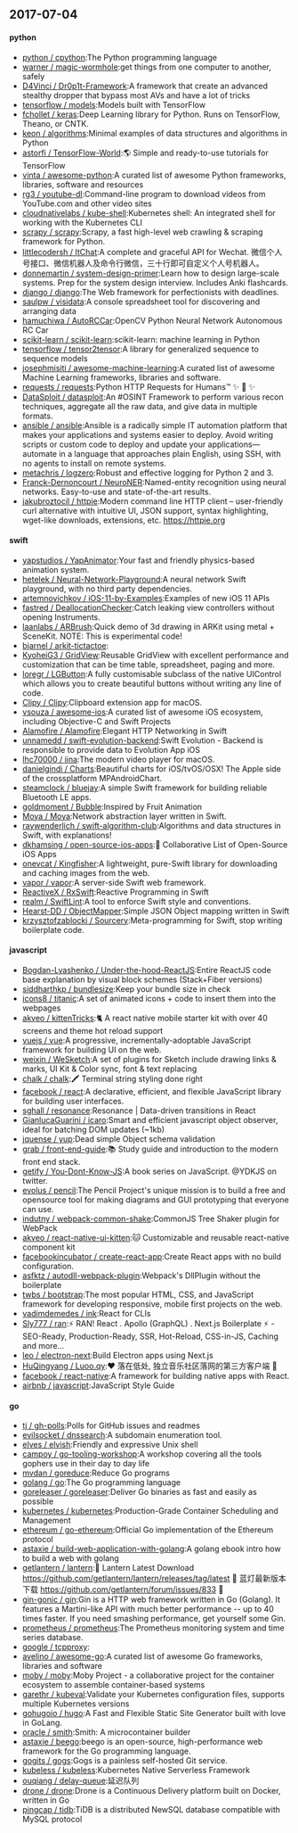 ## 2017-07-04

#### python
* [python / cpython](https://github.com/python/cpython):The Python programming language
* [warner / magic-wormhole](https://github.com/warner/magic-wormhole):get things from one computer to another, safely
* [D4Vinci / Dr0p1t-Framework](https://github.com/D4Vinci/Dr0p1t-Framework):A framework that create an advanced stealthy dropper that bypass most AVs and have a lot of tricks
* [tensorflow / models](https://github.com/tensorflow/models):Models built with TensorFlow
* [fchollet / keras](https://github.com/fchollet/keras):Deep Learning library for Python. Runs on TensorFlow, Theano, or CNTK.
* [keon / algorithms](https://github.com/keon/algorithms):Minimal examples of data structures and algorithms in Python
* [astorfi / TensorFlow-World](https://github.com/astorfi/TensorFlow-World):🌎 Simple and ready-to-use tutorials for TensorFlow
* [vinta / awesome-python](https://github.com/vinta/awesome-python):A curated list of awesome Python frameworks, libraries, software and resources
* [rg3 / youtube-dl](https://github.com/rg3/youtube-dl):Command-line program to download videos from YouTube.com and other video sites
* [cloudnativelabs / kube-shell](https://github.com/cloudnativelabs/kube-shell):Kubernetes shell: An integrated shell for working with the Kubernetes CLI
* [scrapy / scrapy](https://github.com/scrapy/scrapy):Scrapy, a fast high-level web crawling & scraping framework for Python.
* [littlecodersh / ItChat](https://github.com/littlecodersh/ItChat):A complete and graceful API for Wechat. 微信个人号接口、微信机器人及命令行微信，三十行即可自定义个人号机器人。
* [donnemartin / system-design-primer](https://github.com/donnemartin/system-design-primer):Learn how to design large-scale systems. Prep for the system design interview. Includes Anki flashcards.
* [django / django](https://github.com/django/django):The Web framework for perfectionists with deadlines.
* [saulpw / visidata](https://github.com/saulpw/visidata):A console spreadsheet tool for discovering and arranging data
* [hamuchiwa / AutoRCCar](https://github.com/hamuchiwa/AutoRCCar):OpenCV Python Neural Network Autonomous RC Car
* [scikit-learn / scikit-learn](https://github.com/scikit-learn/scikit-learn):scikit-learn: machine learning in Python
* [tensorflow / tensor2tensor](https://github.com/tensorflow/tensor2tensor):A library for generalized sequence to sequence models
* [josephmisiti / awesome-machine-learning](https://github.com/josephmisiti/awesome-machine-learning):A curated list of awesome Machine Learning frameworks, libraries and software.
* [requests / requests](https://github.com/requests/requests):Python HTTP Requests for Humans™ ✨ 🍰 ✨
* [DataSploit / datasploit](https://github.com/DataSploit/datasploit):An #OSINT Framework to perform various recon techniques, aggregate all the raw data, and give data in multiple formats.
* [ansible / ansible](https://github.com/ansible/ansible):Ansible is a radically simple IT automation platform that makes your applications and systems easier to deploy. Avoid writing scripts or custom code to deploy and update your applications— automate in a language that approaches plain English, using SSH, with no agents to install on remote systems.
* [metachris / logzero](https://github.com/metachris/logzero):Robust and effective logging for Python 2 and 3.
* [Franck-Dernoncourt / NeuroNER](https://github.com/Franck-Dernoncourt/NeuroNER):Named-entity recognition using neural networks. Easy-to-use and state-of-the-art results.
* [jakubroztocil / httpie](https://github.com/jakubroztocil/httpie):Modern command line HTTP client – user-friendly curl alternative with intuitive UI, JSON support, syntax highlighting, wget-like downloads, extensions, etc. https://httpie.org

#### swift
* [yapstudios / YapAnimator](https://github.com/yapstudios/YapAnimator):Your fast and friendly physics-based animation system.
* [hetelek / Neural-Network-Playground](https://github.com/hetelek/Neural-Network-Playground):A neural network Swift playground, with no third party dependencies.
* [artemnovichkov / iOS-11-by-Examples](https://github.com/artemnovichkov/iOS-11-by-Examples):Examples of new iOS 11 APIs
* [fastred / DeallocationChecker](https://github.com/fastred/DeallocationChecker):Catch leaking view controllers without opening Instruments.
* [laanlabs / ARBrush](https://github.com/laanlabs/ARBrush):Quick demo of 3d drawing in ARKit using metal + SceneKit. NOTE: This is experimental code!
* [bjarnel / arkit-tictactoe](https://github.com/bjarnel/arkit-tictactoe):
* [KyoheiG3 / GridView](https://github.com/KyoheiG3/GridView):Reusable GridView with excellent performance and customization that can be time table, spreadsheet, paging and more.
* [loregr / LGButton](https://github.com/loregr/LGButton):A fully customisable subclass of the native UIControl which allows you to create beautiful buttons without writing any line of code.
* [Clipy / Clipy](https://github.com/Clipy/Clipy):Clipboard extension app for macOS.
* [vsouza / awesome-ios](https://github.com/vsouza/awesome-ios):A curated list of awesome iOS ecosystem, including Objective-C and Swift Projects
* [Alamofire / Alamofire](https://github.com/Alamofire/Alamofire):Elegant HTTP Networking in Swift
* [unnamedd / swift-evolution-backend](https://github.com/unnamedd/swift-evolution-backend):Swift Evolution - Backend is responsible to provide data to Evolution App iOS
* [lhc70000 / iina](https://github.com/lhc70000/iina):The modern video player for macOS.
* [danielgindi / Charts](https://github.com/danielgindi/Charts):Beautiful charts for iOS/tvOS/OSX! The Apple side of the crossplatform MPAndroidChart.
* [steamclock / bluejay](https://github.com/steamclock/bluejay):A simple Swift framework for building reliable Bluetooth LE apps.
* [goldmoment / Bubble](https://github.com/goldmoment/Bubble):Inspired by Fruit Animation
* [Moya / Moya](https://github.com/Moya/Moya):Network abstraction layer written in Swift.
* [raywenderlich / swift-algorithm-club](https://github.com/raywenderlich/swift-algorithm-club):Algorithms and data structures in Swift, with explanations!
* [dkhamsing / open-source-ios-apps](https://github.com/dkhamsing/open-source-ios-apps):📱 Collaborative List of Open-Source iOS Apps
* [onevcat / Kingfisher](https://github.com/onevcat/Kingfisher):A lightweight, pure-Swift library for downloading and caching images from the web.
* [vapor / vapor](https://github.com/vapor/vapor):A server-side Swift web framework.
* [ReactiveX / RxSwift](https://github.com/ReactiveX/RxSwift):Reactive Programming in Swift
* [realm / SwiftLint](https://github.com/realm/SwiftLint):A tool to enforce Swift style and conventions.
* [Hearst-DD / ObjectMapper](https://github.com/Hearst-DD/ObjectMapper):Simple JSON Object mapping written in Swift
* [krzysztofzablocki / Sourcery](https://github.com/krzysztofzablocki/Sourcery):Meta-programming for Swift, stop writing boilerplate code.

#### javascript
* [Bogdan-Lyashenko / Under-the-hood-ReactJS](https://github.com/Bogdan-Lyashenko/Under-the-hood-ReactJS):Entire ReactJS code base explanation by visual block schemes (Stack+Fiber versions)
* [siddharthkp / bundlesize](https://github.com/siddharthkp/bundlesize):Keep your bundle size in check
* [icons8 / titanic](https://github.com/icons8/titanic):A set of animated icons + code to insert them into the webpages
* [akveo / kittenTricks](https://github.com/akveo/kittenTricks):🐈 A react native mobile starter kit with over 40 screens and theme hot reload support
* [vuejs / vue](https://github.com/vuejs/vue):A progressive, incrementally-adoptable JavaScript framework for building UI on the web.
* [weixin / WeSketch](https://github.com/weixin/WeSketch):A set of plugins for Sketch include drawing links & marks, UI Kit & Color sync, font & text replacing
* [chalk / chalk](https://github.com/chalk/chalk):🖍 Terminal string styling done right
* [facebook / react](https://github.com/facebook/react):A declarative, efficient, and flexible JavaScript library for building user interfaces.
* [sghall / resonance](https://github.com/sghall/resonance):Resonance | Data-driven transitions in React
* [GianlucaGuarini / icaro](https://github.com/GianlucaGuarini/icaro):Smart and efficient javascript object observer, ideal for batching DOM updates (~1kb)
* [jquense / yup](https://github.com/jquense/yup):Dead simple Object schema validation
* [grab / front-end-guide](https://github.com/grab/front-end-guide):📚 Study guide and introduction to the modern front end stack.
* [getify / You-Dont-Know-JS](https://github.com/getify/You-Dont-Know-JS):A book series on JavaScript. @YDKJS on twitter.
* [evolus / pencil](https://github.com/evolus/pencil):The Pencil Project's unique mission is to build a free and opensource tool for making diagrams and GUI prototyping that everyone can use.
* [indutny / webpack-common-shake](https://github.com/indutny/webpack-common-shake):CommonJS Tree Shaker plugin for WebPack
* [akveo / react-native-ui-kitten](https://github.com/akveo/react-native-ui-kitten):🐱 Customizable and reusable react-native component kit
* [facebookincubator / create-react-app](https://github.com/facebookincubator/create-react-app):Create React apps with no build configuration.
* [asfktz / autodll-webpack-plugin](https://github.com/asfktz/autodll-webpack-plugin):Webpack's DllPlugin without the boilerplate
* [twbs / bootstrap](https://github.com/twbs/bootstrap):The most popular HTML, CSS, and JavaScript framework for developing responsive, mobile first projects on the web.
* [vadimdemedes / ink](https://github.com/vadimdemedes/ink):React for CLIs
* [Sly777 / ran](https://github.com/Sly777/ran):⚡️ RAN! React . Apollo (GraphQL) . Next.js Boilerplate ⚡️ - SEO-Ready, Production-Ready, SSR, Hot-Reload, CSS-in-JS, Caching and more...
* [leo / electron-next](https://github.com/leo/electron-next):Build Electron apps using Next.js
* [HuQingyang / Luoo.qy](https://github.com/HuQingyang/Luoo.qy):❤️ 落在低处, 独立音乐社区落网的第三方客户端 🎵
* [facebook / react-native](https://github.com/facebook/react-native):A framework for building native apps with React.
* [airbnb / javascript](https://github.com/airbnb/javascript):JavaScript Style Guide

#### go
* [tj / gh-polls](https://github.com/tj/gh-polls):Polls for GitHub issues and readmes
* [evilsocket / dnssearch](https://github.com/evilsocket/dnssearch):A subdomain enumeration tool.
* [elves / elvish](https://github.com/elves/elvish):Friendly and expressive Unix shell
* [campoy / go-tooling-workshop](https://github.com/campoy/go-tooling-workshop):A workshop covering all the tools gophers use in their day to day life
* [mvdan / goreduce](https://github.com/mvdan/goreduce):Reduce Go programs
* [golang / go](https://github.com/golang/go):The Go programming language
* [goreleaser / goreleaser](https://github.com/goreleaser/goreleaser):Deliver Go binaries as fast and easily as possible
* [kubernetes / kubernetes](https://github.com/kubernetes/kubernetes):Production-Grade Container Scheduling and Management
* [ethereum / go-ethereum](https://github.com/ethereum/go-ethereum):Official Go implementation of the Ethereum protocol
* [astaxie / build-web-application-with-golang](https://github.com/astaxie/build-web-application-with-golang):A golang ebook intro how to build a web with golang
* [getlantern / lantern](https://github.com/getlantern/lantern):🔴 Lantern Latest Download https://github.com/getlantern/lantern/releases/tag/latest 🔴 蓝灯最新版本下载 https://github.com/getlantern/forum/issues/833 🔴
* [gin-gonic / gin](https://github.com/gin-gonic/gin):Gin is a HTTP web framework written in Go (Golang). It features a Martini-like API with much better performance -- up to 40 times faster. If you need smashing performance, get yourself some Gin.
* [prometheus / prometheus](https://github.com/prometheus/prometheus):The Prometheus monitoring system and time series database.
* [google / tcpproxy](https://github.com/google/tcpproxy):
* [avelino / awesome-go](https://github.com/avelino/awesome-go):A curated list of awesome Go frameworks, libraries and software
* [moby / moby](https://github.com/moby/moby):Moby Project - a collaborative project for the container ecosystem to assemble container-based systems
* [garethr / kubeval](https://github.com/garethr/kubeval):Validate your Kubernetes configuration files, supports multiple Kubernetes versions
* [gohugoio / hugo](https://github.com/gohugoio/hugo):A Fast and Flexible Static Site Generator built with love in GoLang.
* [oracle / smith](https://github.com/oracle/smith):Smith: A microcontainer builder
* [astaxie / beego](https://github.com/astaxie/beego):beego is an open-source, high-performance web framework for the Go programming language.
* [gogits / gogs](https://github.com/gogits/gogs):Gogs is a painless self-hosted Git service.
* [kubeless / kubeless](https://github.com/kubeless/kubeless):Kubernetes Native Serverless Framework
* [ouqiang / delay-queue](https://github.com/ouqiang/delay-queue):延迟队列
* [drone / drone](https://github.com/drone/drone):Drone is a Continuous Delivery platform built on Docker, written in Go
* [pingcap / tidb](https://github.com/pingcap/tidb):TiDB is a distributed NewSQL database compatible with MySQL protocol
